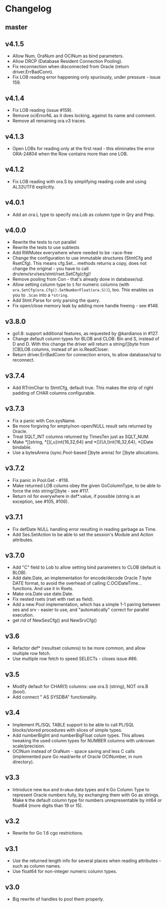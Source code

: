 # Changelog #

## master ##

## v4.1.5 ##
  * Allow Num, OraNum and OCINum as bind parameters.
  * Allow DRCP (Database Resident Connection Pooling).
  * Fix reconnection when disconnected from Oracle (return driver.ErrBadConn).
  * Fix LOB reading error happening only spuriously, under pressure - issue 159.

## v4.1.4 ##
  * Fix LOB reading (issue #159).
  * Remove ociErrorNL as it does locking, against its name and comment.
  * Remove all remaining ora.v3 traces.

## v4.1.3 ##
  * Open LOBs for reading only at the first read - this eliminates the error
    ORA-24804 when the Row contains more than one LOB.

## v4.1.2 ##
  * Fix LOB reading with ora.S by simplifying reading code and using AL32UTF8 explicitly.

## v4.0.1 ##
  * Add an ora.L type to specify ora.Lob as column type in Qry and Prep.

## v4.0.0 ##
  * Rewrite the tests to run parallel
  * Rewrite the tests to use subtests
  * Add RWMutex everywhere where needed to be -race-free
  * Change the configuration to use immutable structures (StmtCfg and RsetCfg).
    This means cfg.Set... methods returns a copy, does not change the original -
	you have to call drv/env/srv/ses/stmt/rset.SetCfg(cfg)!
  * Remove pooling from Con - that's already done in database/sql.
  * Allow setting column type to `S` for numeric columns
    (with `ora.SetCfg(ora.Cfg().SetNumberFloat(ora.S))`), too.
	This enables us you to `.Scan` into a `*string`.
  * Add Stmt.Parse for only parsing the query.
  * Fix open/close memory leak by adding more handle freeing - see #148.

## v3.8.0 ##
  * go1.8: support additional features, as requested by @kardianos in #127.
  * Change default column types for BLOB and CLOB: Bin and S, instead of D and D.
    With this change the driver will return a string/[]byte from [CB]LOB columns,
	instead of an io.ReadCloser.
  * Return driver.ErrBadConn for connection errors, to allow database/sql to reconnect.

## v3.7.4 ##
  * Add RTrimChar to StmtCfg, default true. This makes the strip of right padding of CHAR columns configurable.

## v3.7.3 ##
  * Fix a panic with Con.sysName.
  * Be more forgiving for empty/non-open/NULL result sets returned by Oracle.
  * Treat SQLT_INT columns returned by TimesTen just as SQLT_NUM.
  * Make *[]string, *[]{,u}int{16,32,64} and *[]{Ui,I}nt{16,32,64}, *[]Date bindable.
  * Use a bytesArena (sync.Pool-based []byte arena) for []byte allocations.

## v3.7.2 ##
  * Fix panic in Pool.Get - #118.
  * Make returned LOB colums obey the given GoColumnType, to be able to force the into string/[]byte - see #117.
  * Return nil for everywhere in def*.value, if possible (string is an exception, see #105, #106).

## v3.7.1 ##
  * Fix defDate NULL handling error resulting in reading garbage as Time.
  * Add Ses.SetAction to be able to set the session's Module and Action attributes.

## v3.7.0 ##
  * Add "C" field to Lob to allow setting bind parameters to CLOB (default is BLOB).
  * Add date.Date, an implementation for encode/decode Oracle 7 byte DATE format, to avoid the overhead of calling C.OCIDateTime... functions. And use it in Rsets.
  * Make ora.Date use date.Date.
  * Fix nested rsets (rset with rset as field).
  * Add a new Pool implementation, which has a simple 1-1 pairing between ses and srv - easier to use,
    and "automatically" correct for parallel execution.
  * get rid of NewSesCfg() and NewSrvCfg()

## v3.6 ##
  * Refactor def* (resultset columns) to be more common, and allow multiple row fetch.
  * Use multiple row fetch to speed SELECTs - closes issue #86.

## v3.5 ##
  * Modify default for CHAR(1) columns: use ora.S (string), NOT ora.B (bool).
  * Add connect " AS SYSDBA" functionality.

## v3.4 ##
  * Implement PL/SQL TABLE support to be able to call PL/SQL blocks/stored procedures with slices of simple types.
  * Add numberBigInt and numberBigFloat colum types.
    This allows tweaking the used column types for NUMBER columns with unknown scale/precision.
  * OCINum instead of OraNum - space saving and less C calls (implemented pure Go read/write of Oracle OCINumber, in num directory).

## v3.3 ##
  * Introduce new `Num` and `OraNum` data types and `N` Go Column Type to represent Oracle numbers fully, by exchanging them with Go as strings.
    Make `N` the default column type for numbers unrepresentable by int64 or float64 (more digits than 19 or 15).

## v3.2 ##
  * Rewrite for Go 1.6 cgo restrictions.

## v3.1 ##

  * Use the returned length info for several places when reading attributes - such as column names.
  * Use float64 for non-integer numeric column types.

## v3.0 ##

  * Big rewrite of handles to pool them properly.
